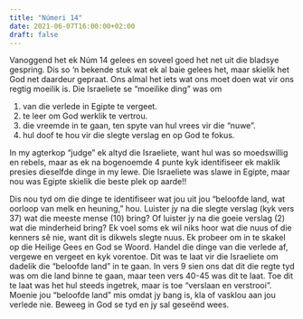 ```yaml
---
title: "Númeri 14"
date: 2021-06-07T16:00:00+02:00
draft: false
---
```

Vanoggend het ek Núm 14 gelees en soveel goed het net uit die bladsye gespring. Dis so ‘n bekende stuk wat ek al baie gelees het, maar skielik het God net daardeur gepraat. Ons almal het iets wat ons moet doen wat vir ons regtig moeilik is. Die Israeliete se “moeilike ding” was om  
1. van die verlede in Egipte te vergeet.
2. te leer om God werklik te vertrou.
3. die vreemde in te gaan, ten spyte van hul vrees vir die “nuwe”.
4. hul doof te hou vir die slegte verslag en op God te fokus.  

In my agterkop “judge” ek altyd die Israeliete, want hul was so moedswillig en rebels, maar as ek na bogenoemde 4 punte kyk identifiseer ek maklik presies dieselfde dinge in my lewe. Die Israeliete was slawe in Egipte, maar nou was Egipte skielik die beste plek op aarde!!  

Dis nou tyd om die dinge te identifiseer wat jou uit jou “beloofde land, wat oorloop van melk en heuning,” hou. Luister jy na die slegte verslag (kyk vers 37) wat die meeste mense (10) bring? Of luister jy na die goeie verslag (2) wat die minderheid bring? Ek voel soms ek wil niks hoor wat die nuus of die kenners sê nie, want dit is dikwels slegte nuus. Ek probeer om in te skakel op die Heilige Gees en God se Woord. Handel die dinge van die verlede af, vergewe en vergeet en kyk vorentoe. Dit was te laat vir die Israeliete om dadelik die “beloofde land” in te gaan. In vers 9 sien ons dat dit die regte tyd was om die land binne te gaan, maar teen vers 40-45 was dit te laat. Toe dit te laat was het hul steeds ingetrek, maar is toe “verslaan en verstrooi”. Moenie jou “beloofde land” mis omdat jy bang is, kla of vasklou aan jou verlede nie. Beweeg in God se tyd en jy sal geseënd wees.
